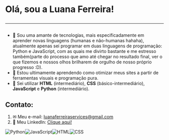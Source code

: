 # Olá, sou a Luana Ferreira!<hr>
- 👀 Sou uma amante de tecnologias, mais especificadamente em aprender novas linguagens (humanas e não-humanas hahaha), atualmente apenas sei programar em duas
linguagens de programação: Python e JavaScript, com as quais me divirto bastante e me estresso também(parte do processo que amo até chegar no resultado final, ver
o que fizemos e nossos olhos brilharem de orgulho de nosso próprio progresso :D).
- 🌱 Estou ultimamente aprendendo como otimizar meus sites a partir de ferramentas visuais e programação pura.
- 📔 Sei utilizar <b>HTML</b> (intermediário), <b>CSS</b> (básico-intermediário), <b>JavaScript</b> e <b>Python</b> (intermediário).
## Contato:
1. ✉ Meu e-mail: [luanaferreiraservices@gmail.com](mailto:luanaferreiraservices@gmail.com)
2. 📃 Meu LinkedIn: [Clique aqui!](https://www.linkedin.com/in/luana-ferreira-de-souza-067748230/)

![Python](https://user-images.githubusercontent.com/89655748/158079307-4c48ef9a-f733-4acd-abdc-e01bb624bfec.png)![JavaScript](https://user-images.githubusercontent.com/89655748/158079556-8fb17373-9d58-4413-9a78-fca7f67538bf.png)![HTML](https://user-images.githubusercontent.com/89655748/158079592-70a02aff-5793-469b-8106-4c0b7932da69.png)![CSS](https://user-images.githubusercontent.com/89655748/158079635-a73f622c-ff83-4df5-945a-a87bde4eadce.png)


